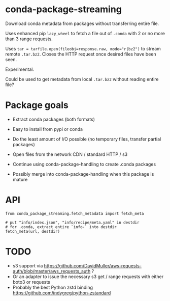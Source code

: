 # conda-package-streaming

Download conda metadata from packages without transferring entire file.

Uses enhanced pip `lazy_wheel` to fetch a file out of `.conda` with 2 or no more
than 3 range requests.

Uses `tar = tarfile.open(fileobj=response.raw, mode="r|bz2")` to stream remote
`.tar.bz2`. Closes the HTTP request once desired files have been seen.

Experimental.

Could be used to get metadata from local `.tar.bz2` without reading entire file?

# Package goals

* Extract conda packages (both formats)
* Easy to install from pypi or conda
* Do the least amount of I/O possible (no temporary files, transfer partial packages)
* Open files from the network CDN / standard HTTP / s3

* Continue using conda-package-handling to create .conda packages
* Possibly merge into conda-package-handling when this package is mature

# API

```
from conda_package_streaming.fetch_metadata import fetch_meta

# put "info/index.json", "info/recipe/meta.yaml" in destdir
# for .conda, extract entire `info-` into destdir
fetch_meta(url, destdir)
```

# TODO

* s3 support via https://github.com/DavidMuller/aws-requests-auth/blob/master/aws_requests_auth ?
* Or an adapter to issue the necessary s3 get / range requests with either boto3 or requests
* Probably the best Python zstd binding https://github.com/indygreg/python-zstandard
